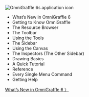 ![OmniGraffle 6s application icon](https://raw.github.com/developerworks/omnigraffile-6-manual/master/assets/images/og6_icon.png)

-   What’s New in OmniGraffle 6
-   Getting to Know OmniGraffle
-   The Resource Browser
-   The Toolbar
-   Using the Tools
-   The Sidebar
-   Using the Canvas
-   The Inspectors (The Other Sidebar)
-   Drawing Basics
-   A Quick Tutorial
-   Reference
-   Every Single Menu Command
-   Getting Help

[What’s New in OmniGraffle 6 〉](index02_whatsnew.html)
